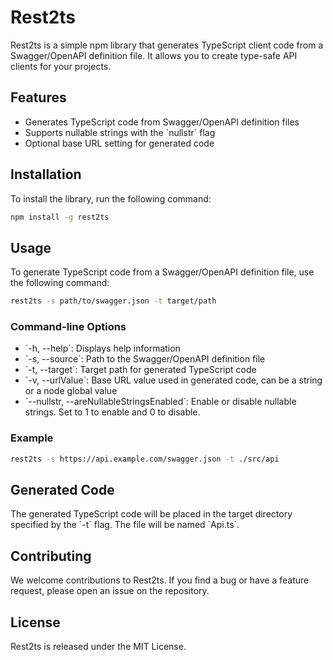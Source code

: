 # Rest2ts

Rest2ts is a simple npm library that generates TypeScript client code from a Swagger/OpenAPI definition file. It allows you to create type-safe API clients for your projects.

## Features

- Generates TypeScript code from Swagger/OpenAPI definition files
- Supports nullable strings with the \`nullstr\` flag
- Optional base URL setting for generated code

## Installation

To install the library, run the following command:

```bash
npm install -g rest2ts
```

## Usage

To generate TypeScript code from a Swagger/OpenAPI definition file, use the following command:

```bash
rest2ts -s path/to/swagger.json -t target/path
```

### Command-line Options

- \`-h, --help\`: Displays help information
- \`-s, --source\`: Path to the Swagger/OpenAPI definition file
- \`-t, --target\`: Target path for generated TypeScript code
- \`-v, --urlValue\`: Base URL value used in generated code, can be a string or a node global value
- \`--nullstr, --areNullableStringsEnabled\`: Enable or disable nullable strings. Set to 1 to enable and 0 to disable.

### Example

```bash
rest2ts -s https://api.example.com/swagger.json -t ./src/api
```

## Generated Code

The generated TypeScript code will be placed in the target directory specified by the \`-t\` flag. The file will be named \`Api.ts\`.

## Contributing

We welcome contributions to Rest2ts. If you find a bug or have a feature request, please open an issue on the repository.

## License

Rest2ts is released under the MIT License.

